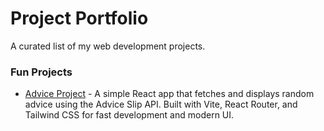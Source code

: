 # Project Portfolio

A curated list of my web development projects.

### Fun Projects

- [Advice Project](https://github.com/FardinMahadi/Advice-Guru) - A simple React app that fetches and displays random advice using the Advice Slip API. Built with Vite, React Router, and Tailwind CSS for fast development and modern UI.
